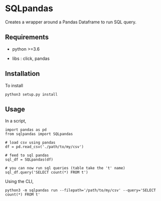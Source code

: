 # SQLpandas

Creates a wrapper around a Pandas Dataframe to run SQL query.

## Requirements

- python >=3.6

- libs : click, pandas


## Installation

To install

    python3 setup.py install


## Usage

In a script,

    import pandas as pd
    from sqlpandas import SQLpandas

    # load csv using pandas
    df = pd.read_csv('./path/to/my/csv')

    # feed to sql pandas
    sql_df = SQLpandas(df)

    # you can now run sql queries (table take the 't' name)
    sql_df.query('SELECT count(*) FROM t')


Using the CLI,

    python3 -m sqlpandas run --filepath='/path/to/my/csv' --query='SELECT count(*) FROM t'

